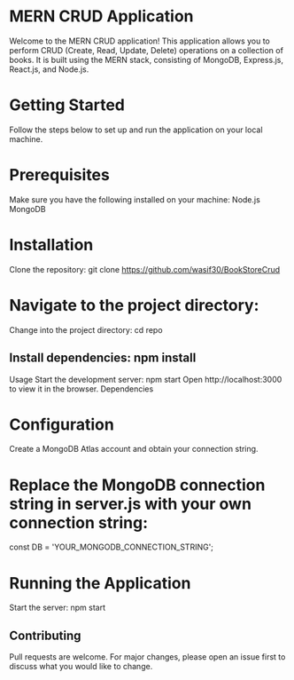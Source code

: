 # MERN CRUD Application
Welcome to the MERN CRUD application! This application allows you to perform CRUD (Create, Read, Update, Delete) operations on a collection of books. It is built using the MERN stack, consisting of MongoDB, Express.js, React.js, and Node.js.

# Getting Started
Follow the steps below to set up and run the application on your local machine.


# Prerequisites
Make sure you have the following installed on your machine:
Node.js
MongoDB

# Installation
Clone the repository: git clone https://github.com/wasif30/BookStoreCrud

# Navigate to the project directory:
Change into the project directory: cd repo

## Install dependencies: npm install
Usage
Start the development server: npm start
Open http://localhost:3000 to view it in the browser.
Dependencies

# Configuration
Create a MongoDB Atlas account and obtain your connection string.

# Replace the MongoDB connection string in server.js with your own connection string:
const DB = 'YOUR_MONGODB_CONNECTION_STRING';

# Running the Application
Start the server:
npm start


## Contributing
Pull requests are welcome. For major changes, please open an issue first to discuss what you would like to change.

